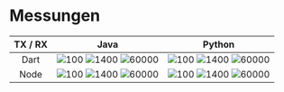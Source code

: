 # Messungen

| TX / RX | Java | Python |
:-------------------------:|:-------------------------:|:-------------------------:
| Dart | ![100](https://raw.githubusercontent.com/haemtim/nvs23_ps/main/messungen/Dart_Java/plot100.png?token=GHSAT0AAAAAAB5DED2NVVVDUX2E7YN4IJP4ZCP7DRQ) ![1400](https://raw.githubusercontent.com/haemtim/nvs23_ps/main/messungen/Dart_Java/plot1400.png?token=GHSAT0AAAAAAB5DED2NPQF5AXG6VZRRJOEQZCP7DVQ) ![60000](https://raw.githubusercontent.com/haemtim/nvs23_ps/main/messungen/Dart_Java/plot60000.png?token=GHSAT0AAAAAAB5DED2NG55KODZX3XOXCQ3GZCP7D2A) | ![100](https://raw.githubusercontent.com/haemtim/nvs23_ps/main/messungen/Dart_Python/plot100.png?token=GHSAT0AAAAAAB5DED2M5TMM67U343ESNVUYZCP7OSA) ![1400](https://raw.githubusercontent.com/haemtim/nvs23_ps/main/messungen/Dart_Python/plot1400.png?token=GHSAT0AAAAAAB5DED2MDDO77G5BMSI6GSVWZCP7O5Q) ![60000](https://raw.githubusercontent.com/haemtim/nvs23_ps/main/messungen/Dart_Python/plot60000.png?token=GHSAT0AAAAAAB5DED2N3DFNCYGY42XKU3AAZCP7PDA) |
| Node | ![100](https://raw.githubusercontent.com/haemtim/nvs23_ps/main/messungen/Node_Java/plot100.png?token=GHSAT0AAAAAAB5DED2NWDYC7TXI4L3LYBJWZCP7EBA) ![1400](https://raw.githubusercontent.com/haemtim/nvs23_ps/main/messungen/Node_Java/plot1400.png?token=GHSAT0AAAAAAB5DED2MM5C3HMQMCKQCBHPGZCP7EFA) ![60000](https://raw.githubusercontent.com/haemtim/nvs23_ps/main/messungen/Node_Java/plot60000.png?token=GHSAT0AAAAAAB5DED2N7FMKBQAWU4IGKEMOZCP7EIQ) | ![100](https://raw.githubusercontent.com/haemtim/nvs23_ps/main/messungen/Node_Python/plot100.png?token=GHSAT0AAAAAAB5DED2NZ7CKHDXXPUHABRG4ZCP7PNA) ![1400](https://raw.githubusercontent.com/haemtim/nvs23_ps/main/messungen/Node_Python/plot1400.png?token=GHSAT0AAAAAAB5DED2M2M4F5XYOW3EXZWBYZCP7PUQ) ![60000](https://raw.githubusercontent.com/haemtim/nvs23_ps/main/messungen/Node_Python/plot60000.png?token=GHSAT0AAAAAAB5DED2MCCLGZWGUZQFWJ4RWZCP7P2A) |